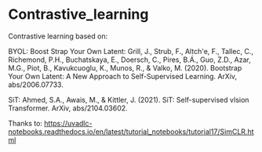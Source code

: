 # Contrastive_learning
Contrastive learning based on:

BYOL: Boost Strap Your Own Latent: Grill, J., Strub, F., Altch'e, F., Tallec, C., Richemond, P.H., Buchatskaya, E., Doersch, C., Pires, B.Á., Guo, Z.D., Azar, M.G., Piot, B., Kavukcuoglu, K., Munos, R., & Valko, M. (2020). Bootstrap Your Own Latent: A New Approach to Self-Supervised Learning. ArXiv, abs/2006.07733.

SiT: Ahmed, S.A., Awais, M., & Kittler, J. (2021). SiT: Self-supervised vIsion Transformer. ArXiv, abs/2104.03602.

Thanks to: https://uvadlc-notebooks.readthedocs.io/en/latest/tutorial_notebooks/tutorial17/SimCLR.html
